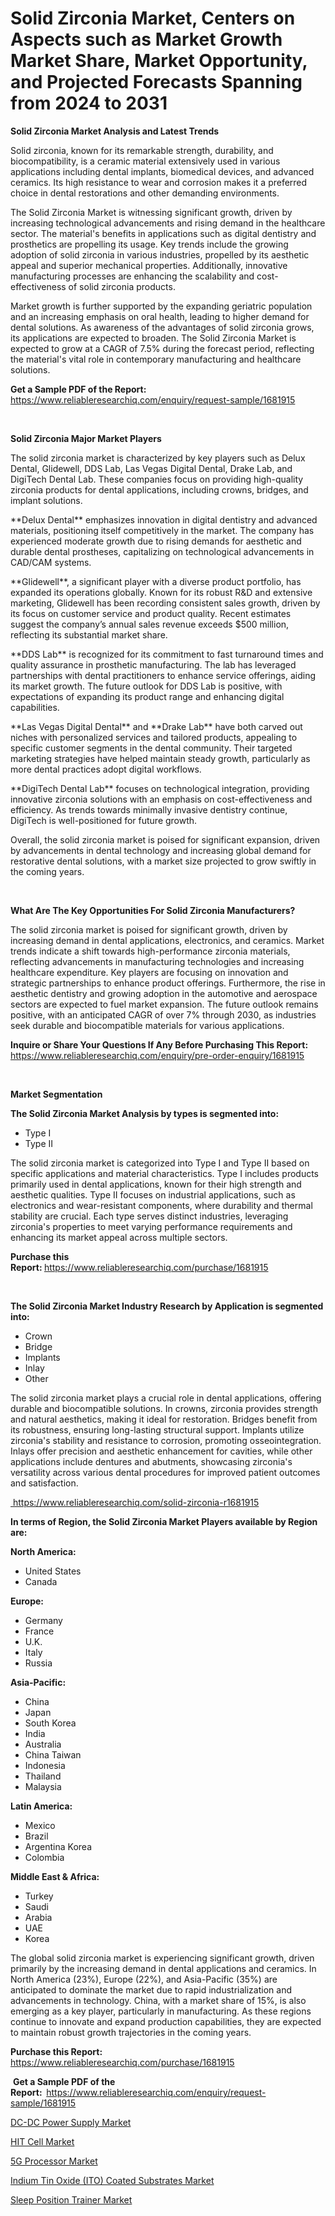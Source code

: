 <p><h1>Solid Zirconia Market, Centers on Aspects such as Market Growth Market Share, Market Opportunity, and Projected Forecasts Spanning from 2024 to 2031</h1></p><p><strong>Solid Zirconia Market Analysis and Latest Trends</strong></p>
<p><p>Solid zirconia, known for its remarkable strength, durability, and biocompatibility, is a ceramic material extensively used in various applications including dental implants, biomedical devices, and advanced ceramics. Its high resistance to wear and corrosion makes it a preferred choice in dental restorations and other demanding environments.</p><p>The Solid Zirconia Market is witnessing significant growth, driven by increasing technological advancements and rising demand in the healthcare sector. The material's benefits in applications such as digital dentistry and prosthetics are propelling its usage. Key trends include the growing adoption of solid zirconia in various industries, propelled by its aesthetic appeal and superior mechanical properties. Additionally, innovative manufacturing processes are enhancing the scalability and cost-effectiveness of solid zirconia products.</p><p>Market growth is further supported by the expanding geriatric population and an increasing emphasis on oral health, leading to higher demand for dental solutions. As awareness of the advantages of solid zirconia grows, its applications are expected to broaden. The Solid Zirconia Market is expected to grow at a CAGR of 7.5% during the forecast period, reflecting the material's vital role in contemporary manufacturing and healthcare solutions.</p></p>
<p><strong>Get a Sample PDF of the Report:&nbsp;</strong> <a href="https://www.reliableresearchiq.com/enquiry/request-sample/1681915?utm_campaign=100&utm_medium=2&utm_source=Github&utm_content=ia&utm_term=01102024&utm_id=solid-zirconia">https://www.reliableresearchiq.com/enquiry/request-sample/1681915</a></p>
<p>&nbsp;</p>
<p><strong>Solid Zirconia Major Market Players</strong></p>
<p><p>The solid zirconia market is characterized by key players such as Delux Dental, Glidewell, DDS Lab, Las Vegas Digital Dental, Drake Lab, and DigiTech Dental Lab. These companies focus on providing high-quality zirconia products for dental applications, including crowns, bridges, and implant solutions.</p><p>**Delux Dental** emphasizes innovation in digital dentistry and advanced materials, positioning itself competitively in the market. The company has experienced moderate growth due to rising demands for aesthetic and durable dental prostheses, capitalizing on technological advancements in CAD/CAM systems.</p><p>**Glidewell**, a significant player with a diverse product portfolio, has expanded its operations globally. Known for its robust R&D and extensive marketing, Glidewell has been recording consistent sales growth, driven by its focus on customer service and product quality. Recent estimates suggest the company’s annual sales revenue exceeds $500 million, reflecting its substantial market share.</p><p>**DDS Lab** is recognized for its commitment to fast turnaround times and quality assurance in prosthetic manufacturing. The lab has leveraged partnerships with dental practitioners to enhance service offerings, aiding its market growth. The future outlook for DDS Lab is positive, with expectations of expanding its product range and enhancing digital capabilities.</p><p>**Las Vegas Digital Dental** and **Drake Lab** have both carved out niches with personalized services and tailored products, appealing to specific customer segments in the dental community. Their targeted marketing strategies have helped maintain steady growth, particularly as more dental practices adopt digital workflows.</p><p>**DigiTech Dental Lab** focuses on technological integration, providing innovative zirconia solutions with an emphasis on cost-effectiveness and efficiency. As trends towards minimally invasive dentistry continue, DigiTech is well-positioned for future growth.</p><p>Overall, the solid zirconia market is poised for significant expansion, driven by advancements in dental technology and increasing global demand for restorative dental solutions, with a market size projected to grow swiftly in the coming years.</p></p>
<p>&nbsp;</p>
<p><strong>What Are The Key Opportunities For Solid Zirconia Manufacturers?</strong></p>
<p><p>The solid zirconia market is poised for significant growth, driven by increasing demand in dental applications, electronics, and ceramics. Market trends indicate a shift towards high-performance zirconia materials, reflecting advancements in manufacturing technologies and increasing healthcare expenditure. Key players are focusing on innovation and strategic partnerships to enhance product offerings. Furthermore, the rise in aesthetic dentistry and growing adoption in the automotive and aerospace sectors are expected to fuel market expansion. The future outlook remains positive, with an anticipated CAGR of over 7% through 2030, as industries seek durable and biocompatible materials for various applications.</p></p>
<p><strong>Inquire or Share Your Questions If Any Before Purchasing This Report:</strong> <a href="https://www.reliableresearchiq.com/enquiry/pre-order-enquiry/1681915?utm_campaign=100&utm_medium=2&utm_source=Github&utm_content=ia&utm_term=01102024&utm_id=solid-zirconia">https://www.reliableresearchiq.com/enquiry/pre-order-enquiry/1681915</a></p>
<p>&nbsp;</p>
<p><strong>Market Segmentation</strong></p>
<p><strong>The Solid Zirconia Market Analysis by types is segmented into:</strong></p>
<p><ul><li>Type I</li><li>Type II</li></ul></p>
<p><p>The solid zirconia market is categorized into Type I and Type II based on specific applications and material characteristics. Type I includes products primarily used in dental applications, known for their high strength and aesthetic qualities. Type II focuses on industrial applications, such as electronics and wear-resistant components, where durability and thermal stability are crucial. Each type serves distinct industries, leveraging zirconia's properties to meet varying performance requirements and enhancing its market appeal across multiple sectors.</p></p>
<p><strong>Purchase this Report:&nbsp;</strong><a href="https://www.reliableresearchiq.com/purchase/1681915?utm_campaign=100&utm_medium=2&utm_source=Github&utm_content=ia&utm_term=01102024&utm_id=solid-zirconia">https://www.reliableresearchiq.com/purchase/1681915</a></p>
<p>&nbsp;</p>
<p><strong>The Solid Zirconia Market Industry Research by Application is segmented into:</strong></p>
<p><ul><li>Crown</li><li>Bridge</li><li>Implants</li><li>Inlay</li><li>Other</li></ul></p>
<p><p>The solid zirconia market plays a crucial role in dental applications, offering durable and biocompatible solutions. In crowns, zirconia provides strength and natural aesthetics, making it ideal for restoration. Bridges benefit from its robustness, ensuring long-lasting structural support. Implants utilize zirconia's stability and resistance to corrosion, promoting osseointegration. Inlays offer precision and aesthetic enhancement for cavities, while other applications include dentures and abutments, showcasing zirconia's versatility across various dental procedures for improved patient outcomes and satisfaction.</p></p>
<p><a href="https://www.reliableresearchiq.com/solid-zirconia-r1681915?utm_campaign=100&utm_medium=2&utm_source=Github&utm_content=ia&utm_term=01102024&utm_id=solid-zirconia">&nbsp;https://www.reliableresearchiq.com/solid-zirconia-r1681915</a></p>
<p><strong>In terms of Region, the Solid Zirconia Market Players available by Region are:</strong></p>
<p>
    <p> <strong> North America: </strong>
        <ul>
            <li>United States</li>
            <li>Canada</li>
        </ul>
        </p> 
    <p> <strong> Europe: </strong>
        <ul>
            <li>Germany</li>
            <li>France</li>
            <li>U.K.</li>
            <li>Italy</li>
            <li>Russia</li>
        </ul>
        </p> 
    <p> <strong> Asia-Pacific: </strong>
        <ul>
            <li>China</li>
            <li>Japan</li>
            <li>South Korea</li>
            <li>India</li>
            <li>Australia</li>
            <li>China Taiwan</li>
            <li>Indonesia</li>
            <li>Thailand</li>
            <li>Malaysia</li>
        </ul>
        </p> 
    <p> <strong> Latin America: </strong>
        <ul>
            <li>Mexico</li>
            <li>Brazil</li>
            <li>Argentina Korea</li>
            <li>Colombia</li>
        </ul>
        </p> 
    <p> <strong> Middle East & Africa: </strong>
        <ul>
            <li>Turkey</li>
            <li>Saudi</li>
            <li>Arabia</li>
            <li>UAE</li>
            <li>Korea</li>
        </ul>
    </p>
    </p>
<p><p>The global solid zirconia market is experiencing significant growth, driven primarily by the increasing demand in dental applications and ceramics. In North America (23%), Europe (22%), and Asia-Pacific (35%) are anticipated to dominate the market due to rapid industrialization and advancements in technology. China, with a market share of 15%, is also emerging as a key player, particularly in manufacturing. As these regions continue to innovate and expand production capabilities, they are expected to maintain robust growth trajectories in the coming years.</p></p>
<p><strong>Purchase this Report: </strong><a href="https://www.reliableresearchiq.com/purchase/1681915?utm_campaign=100&utm_medium=2&utm_source=Github&utm_content=ia&utm_term=01102024&utm_id=solid-zirconia">https://www.reliableresearchiq.com/purchase/1681915</a></p>
<p>&nbsp;<strong>Get a Sample PDF of the Report:&nbsp;&nbsp;</strong><a href="https://www.reliableresearchiq.com/enquiry/request-sample/1681915?utm_campaign=100&utm_medium=2&utm_source=Github&utm_content=ia&utm_term=01102024&utm_id=solid-zirconia">https://www.reliableresearchiq.com/enquiry/request-sample/1681915</a></p>
<p><strong></strong></p>
<p><p><a href="https://github.com/senabcsa/Market-Research-Report-List-1/blob/main/dc-dc-power-supply-market.md?utm_campaign=100&utm_medium=2&utm_source=Github&utm_content=ia&utm_term=01102024&utm_id=solid-zirconia">DC-DC Power Supply Market</a></p><p><a href="https://www.linkedin.com/pulse/hit-cell-market-report-product-type-p-typen-type-end-use-7bu9c?utm_campaign=100&utm_medium=2&utm_source=Github&utm_content=ia&utm_term=01102024&utm_id=solid-zirconia">HIT Cell Market</a></p><p><a href="https://issuu.com/reportprime-2/docs/5g-processor-market-size-2030.pptx_a25498c3b9a797?utm_campaign=100&utm_medium=2&utm_source=Github&utm_content=ia&utm_term=01102024&utm_id=solid-zirconia">5G Processor Market</a></p><p><a href="https://github.com/WayneGriffin411/Market-Research-Report-List-1/blob/main/indium-tin-oxide-ito-coated-substrates-market.md?utm_campaign=100&utm_medium=2&utm_source=Github&utm_content=ia&utm_term=01102024&utm_id=solid-zirconia">Indium Tin Oxide (ITO) Coated Substrates Market</a></p><p><a href="https://www.linkedin.com/pulse/sleep-position-trainer-market-trends-detailed-study-its-4pyde?utm_campaign=100&utm_medium=2&utm_source=Github&utm_content=ia&utm_term=01102024&utm_id=solid-zirconia">Sleep Position Trainer Market</a></p></p>